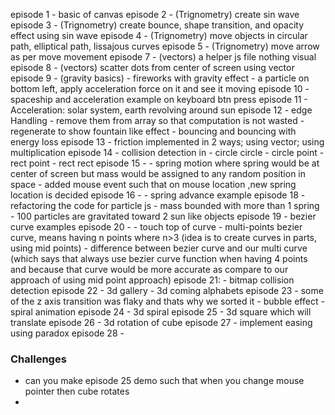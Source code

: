 episode 1 - basic of canvas
episode 2 - (Trignometry) create sin wave
episode 3 - (Trignometry) create bounce, shape transition, and opacity effect using sin wave
episode 4 - (Trignometry) move objects in circular path, elliptical path, lissajous curves
episode 5 - (Trignometry) move arrow as per move movement
episode 7 - (vectors) a helper js file nothing visual
episode 8 - (vectors) scatter dots from center of screen using vector
episode 9 - (gravity basics)
    - fireworks with gravity effect
    - a particle on bottom left, apply acceleration force on it and see it moving
episode 10 - spaceship and acceleration example on keyboard btn press
episode 11 - Acceleration: solar system, earth revolving around sun
episode 12 - edge Handling 
    - remove them from array so that computation is not wasted
    - regenerate to show fountain like effect
    - bouncing and bouncing with energy loss
episode 13 - friction implemented in 2 ways; using vector; using multiplication
episode 14 - collision detection in 
    - circle circle
    - circle point
    - rect point
    - rect rect 
episode 15 - 
    - spring motion where spring would be at center of screen but mass would be assigned to any random position in space
    - added mouse event such that on mouse location ,new spring location is decided 
episode 16 -
    - spring advance example
episode 18 - refactoring the code for particle js
    - mass bounded with more than 1 spring
    - 100 particles are gravitated toward 2 sun like objects
episode 19 - bezier curve examples
episode 20 - 
    - touch top of curve
    - multi-points bezier curve, means having n points where n>3 (idea is to create curves in parts, using mid points)
    - difference between bezier curve and our multi curve (which says that always use bezier curve 
    function when having 4 points and because that curve would be more accurate as compare to our approach of using mid
    point approach)
episode 21:
    - bitmap collision detection
episode 22
    - 3d gallery
    - 3d coming alphabets
episode 23
    - some of the z axis transition was flaky and thats why we sorted it
    - bubble effect
    - spiral animation
episode 24
    - 3d spiral
episode 25
    - 3d square which will translate
episode 26
    - 3d rotation of cube
episode 27
    - implement easing using paradox 
episode 28
    - 

### Challenges
- can you make episode 25 demo such that when you change mouse pointer then cube rotates
- 

